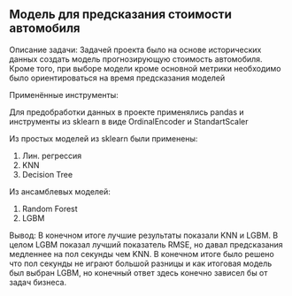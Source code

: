 ## Модель для предсказания стоимости автомобиля

Описание задачи:
Задачей проекта было на основе исторических данных создать модель прогнозирующую стоимость автомобиля. Кроме того, при выборе модели кроме основной метрики необходимо было ориентироваться на время предсказания моделей 

Применённые инструменты:

Для предобработки данных в проекте применялись pandas и инструменты из sklearn в виде OrdinalEncoder и StandartScaler

Из простых моделей из sklearn были применены:
1) Лин. регрессия
2) KNN
3) Decision Tree

Из ансамблевых моделей:
1) Random Forest
2) LGBM

Вывод:
В конечном итоге лучшие результаты показали KNN и LGBM. В целом LGBM показал лучший показатель RMSE, но давал предсказания медленнее на пол секунды чем KNN. В конечном итоге было решено что пол секунды не играют большой разницы и как итоговая модель был выбран LGBM, но конечный ответ здесь конечно зависел бы от задач бизнеса.
